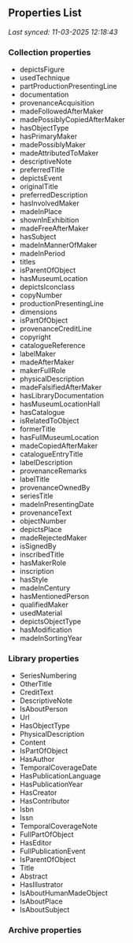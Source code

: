 ## Properties List

_Last synced: 11-03-2025 12:18:43_

### Collection properties
- depictsFigure
- usedTechnique
- partProductionPresentingLine
- documentation
- provenanceAcquisition
- madeFollowedAfterMaker
- madePossiblyCopiedAfterMaker
- hasObjectType
- hasPrimaryMaker
- madePossiblyMaker
- madeAttributedToMaker
- descriptiveNote
- preferredTitle
- depictsEvent
- originalTitle
- preferredDescription
- hasInvolvedMaker
- madeInPlace
- shownInExhibition
- madeFreeAfterMaker
- hasSubject
- madeInMannerOfMaker
- madeInPeriod
- titles
- isParentOfObject
- hasMuseumLocation
- depictsIconclass
- copyNumber
- productionPresentingLine
- dimensions
- isPartOfObject
- provenanceCreditLine
- copyright
- catalogueReference
- labelMaker
- madeAfterMaker
- makerFullRole
- physicalDescription
- madeFalsifiedAfterMaker
- hasLibraryDocumentation
- hasMuseumLocationHall
- hasCatalogue
- isRelatedToObject
- formerTitle
- hasFullMuseumLocation
- madeCopiedAfterMaker
- catalogueEntryTitle
- labelDescription
- provenanceRemarks
- labelTitle
- provenanceOwnedBy
- seriesTitle
- madeInPresentingDate
- provenanceText
- objectNumber
- depictsPlace
- madeRejectedMaker
- isSignedBy
- inscribedTitle
- hasMakerRole
- inscription
- hasStyle
- madeInCentury
- hasMentionedPerson
- qualifiedMaker
- usedMaterial
- depictsObjectType
- hasModification
- madeInSortingYear
### Library properties
- SeriesNumbering
- OtherTitle
- CreditText
- DescriptiveNote
- IsAboutPerson
- Url
- HasObjectType
- PhysicalDescription
- Content
- IsPartOfObject
- HasAuthor
- TemporalCoverageDate
- HasPublicationLanguage
- HasPublicationYear
- HasCreator
- HasContributor
- Isbn
- Issn
- TemporalCoverageNote
- FullPartOfObject
- HasEditor
- FullPublicationEvent
- IsParentOfObject
- Title
- Abstract
- HasIllustrator
- IsAboutHumanMadeObject
- IsAboutPlace
- IsAboutSubject
### Archive properties
